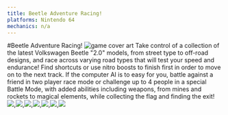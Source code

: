 ```yaml
---
title: Beetle Adventure Racing!
platforms: Nintendo 64
mechanics: n/a
---
```

#Beetle Adventure Racing!
![game cover art](//images.igdb.com/igdb/image/upload/t_thumb/l2ysxkrswi6ghntoxsvz.jpg "Logo Title Text 1")
Take control of a collection of the latest Volkswagen Beetle "2.0" models, from street type to off-road designs, and race across varying road types that will test your speed and endurance! 
Find shortcuts or use nitro boosts to finish first in order to move on to the next track. If the computer AI is to easy for you, battle against a friend in two player race mode or challenge up to 4 people in a special Battle Mode, with added abilities including weapons, from mines and rockets to magical elements, while collecting the flag and finding the exit!
<img src="//images.igdb.com/igdb/image/upload/t_thumb/bxw8stypwboxx017pavw.jpg"/>,<img src="//images.igdb.com/igdb/image/upload/t_thumb/cgbk0hy2601apooggwbu.jpg"/>,<img src="//images.igdb.com/igdb/image/upload/t_thumb/hbs5xef5ehfc6ofsqxax.jpg"/>,<img src="//images.igdb.com/igdb/image/upload/t_thumb/wkdpfcheunnb2cvuzqlq.jpg"/>,<img src="//images.igdb.com/igdb/image/upload/t_thumb/h0eogidm7rv58djeze9e.jpg"/>,<img src="//images.igdb.com/igdb/image/upload/t_thumb/cvzeleo6ow8ftt5zzcmt.jpg"/>,<img src="//images.igdb.com/igdb/image/upload/t_thumb/cipnsqwgcbxxaegjytfx.jpg"/>
